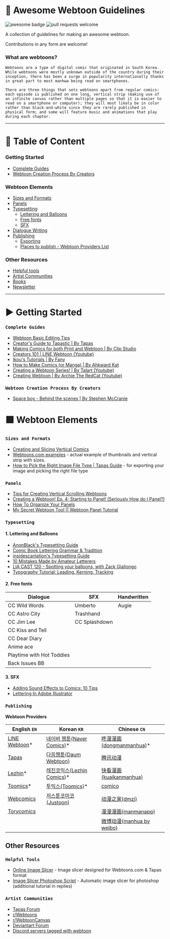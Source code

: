 # 📜 Awesome Webtoon Guidelines  
<span>
<img src="https://cdn.rawgit.com/sindresorhus/awesome/d7305f38d29fed78fa85652e3a63e154dd8e8829/media/badge.svg" alt="awesome badge"/> 
<img src="https://img.shields.io/badge/PRs-welcome-brightgreen.svg?style=flat-square" alt="pull requests welcome"/> 
</span>

A collection of guidelines for making an awesome webtoon. 

Contributions in any form are welcome!

### What are webtoons?
`Webtoons are a type of digital comic that originated in South Korea. While webtoons were mostly unknown outside of the country during their inception, there has been a surge in popularity internationally thanks in great part to most manhwa being read on smartphones.`

`There are three things that sets webtoons apart from regular comics: each episode is published on one long, vertical strip (making use of an infinite canvas rather than multiple pages so that it is easier to read on a smartphone or computer); they will most likely be in color rather than black-and-white since they are rarely published in physical form; and some will feature music and animations that play during each chapter.`

--- 

# 📑 Table of Content
### Getting Started
- [Complete Guides](#complete-guides)
- [Webtoon Creation Process By Creators](#webtoon-creation-process-by-creators)
### Webtoon Elements
- [Sizes and Formats](#sizes-and-formats)
- [Panels](#panels)
- [Typesetting](#typesetting)
  - [Lettering and Balloons](#1-lettering-and-balloons)
  - [Free fonts](#2-free-fonts)
  - [SFX](#3-SFX)
- [Dialogue Writing](#dialogue-writing)
- [Publishing](#publishing)
  - [Exporting](#exporting)
  - [Places to publish - Webtoon Providers List](#webtoon-providers)
### Other Resources
- [Helpful tools](#helpful-tools)
- [Artist Communities](#artist-communities)
- [Books](#books)
- [Newsletter](#newsletter)

--- 

# ▶ Getting Started
### `Complete Guides`
- [Webtoon Basic Editing Tips](https://www.webtoons.com/en/tiptoon/lozolz/webtoon-editing-tips/viewer?title_no=1268&episode_no=24)
- [Creator's Guide to Tapastic | By Tapas](https://tapas.io/series/Creator)
- [Making Comics for both Print and Webtoon | By Clip Studio](https://tips.clip-studio.com/en-us/articles/2812)
- [Creators 101 | LINE Webtoon (Youtube)](https://www.youtube.com/watch?v=SXKcdt6COr8&list=PLhk8LovViFgshDuttEuvwNanNuFg4k4ZU&index=2)
- [Ikou's Tutorials | By Fany](https://tapas.io/series/Tutorials)
- [How to Make Comics (or Manga) | By Ahkward Kat](https://www.webtoons.com/en/challenge/how-to-make-comics-or-manga/list?title_no=110181)
- [Creating a Webtoon Series! | By Talart (Youtube)](https://www.youtube.com/watch?v=_2VhYGSqVRA&list=PLbiI3az46e0q5QSqfpTBLe8DtkEWr2GLm)
- [Creating Webtoon | By Archie The RedCat (Youtube)](https://www.youtube.com/watch?v=ciA9CwaMblg&list=PL5zciq5GgqUYFZPnLm0OibmPFp0cqPvj7)

### `Webtoon Creation Process By Creators`
- [Space boy - Behind the scenes | By Stephen McCranie](https://www.webtoons.com/en/sf/space-boy/qa-2/viewer?title_no=400&episode_no=45&webtoonType=WEBTOON)


# 🟩 Webtoon Elements
### `Sizes and Formats`
- [Creating and Slicing Vertical Comics](https://tapas.io/episode/153301)
- [Webtoons.com examples](https://www.webtoons.com/en/challenge/webtoon-format/list?title_no=109936&page=1) - actual example of thumbnails and vertical strip with sizes.
- [How to Pick the Right Image File Type | Tapas Guide](https://tapas.io/episode/188280) - for exporting your image and picking the right file type

### `Panels`
- [Tips for Creating Vertical Scrolling Webtoons](https://www.clipstudio.net/how-to-draw/archives/157055)
- [Creating a Webtoon! Ep. 4: Starting to Panel! (Seriously How do I Panel?)](https://www.youtube.com/watch?v=xEgNtMDlxjg)
- [How To Organize Your Panels](https://trevinoart.com/p3-webtoon-how-to-organize-your-panels/)
- [My Secret Webtoon Tool || Webtoon Panel Tutorial](https://www.s-morishitastudio.com/my-secret-webtoon-tool-webtoon-panel-tutorial/)

### `Typesetting`
#### 1. Lettering and Balloons
  - [AnonBlack's Typesetting Guide](http://mangafox.today/anonblacks-typesetting-guide-webtoon-chapter-203#1)
  - [Comic Book Lettering Grammar & Tradition](https://blambot.com/pages/comic-book-grammar-tradition)
  - [insidescanlation's Typesetting Guide](https://www.insidescanlation.com/etc/how-to-edit-manga-with-photoshop/rawr/editguide/2.html)
  - [10 Mistakes Made by Amateur Letterers](http://beyondthebunker.com/uncategorized/10-mistakes-made-by-amateur-letterers/)
  - [LIA CAST 120 - Spotting your balloons, with Zack Giallongo](http://www.leanintoart.com/blog/2015/1/16/lia-cast-120-spotting-your-balloons-with-zack-giallongo)
  - [Typography Tutorial: Leading, Kerning, Tracking](https://www.bigstockphoto.com/blog/uncategorized/typography-tutorial-leading-kerning-tracking/)

#### 2. Free fonts
| Dialogue  | SFX | Handwritten |
| ----- | ----- | ----- | 
| CC Wild Words | Umberto | Augie |
| CC Astro City | Trashhand | 
| CC Jim Lee | CC Splashdown |
| CC Kiss and Tell |
| CC Dear Diary |
| Anime ace |
| Playtime with Hot Toddies |
| Back Issues BB |

  
#### 3. SFX
  - [Adding Sound Effects to Comics: 10 Tips](https://www.youtube.com/watch?v=tCVwFexvCT0)
  - [Lettering In Adobe Illustrator](http://clintflickerlettering.blogspot.com/2010/11/lettering-in-adobe-illustrator-six.html?m=1)

### `Publishing`
**Webtoon Providers**

| English `EN` | Korean `KR` | Chinese `CN` |
| ----- | ----- | ----- | 
| [LINE Webtoon](https://www.webtoons.com/en/)* | [네이버 웹툰(Naver Comics)](https://comic.naver.com/)* | [咚漫漫画(dongmanmanhua)](https://www.dongmanmanhua.cn/)* |
| [Tapas](https://https://tapas.io/) | [다음웹툰(Daum Webtoon)](http://webtoon.daum.net/) | [腾讯动漫](https://ac.qq.com/) |
| [Lezhin](https://www.lezhin.com/en)* | [레진코믹스(Lezhin Comics)](https://www.lezhin.com/ko)* | [快看漫画(kuaikanmanhua)](https://www.kuaikanmanhua.com/) |
| [Toomics](https://toomics.com/en/)* | [투믹스(Toomics)](https://www.toomics.com/)* | [comico](http://www.comico.com.tw/) |
| [Webcomics](http://www.webcomicsapp.com/) | [저스툰코미코(Justoon)](https://www.justoon.co.kr/) | [动漫之家(dmzj)](https://www.dmzj.com/index.html) |
| [Torycomics](https://www.torycomics.com/) | | [漫漫漫画(manmanapp)](https://www.manmanapp.com/)|
| | | [微博动漫(manhua by weibo)](http://manhua.weibo.com/)

## Other Resources

### `Helpful Tools`
* [Online Image Slicer](https://knicknic.github.io/croppy/) - Image slicer designed for Webtoons.com & Tapas format
* [Image Slicer Photoshop Script](https://twitter.com/mongrelmarie/status/1058234597563985920?lang=en) - Automatic image slicer for photoshop (additional tutorial in replies)

### `Artist Communities`
- [Tapas Forum](https://forums.tapas.io/)
- [r/Webtoons](http://reddit.com/r/webtoons)
- [r/WebtoonCanvas](https://www.reddit.com/r/WebtoonCanvas/)
- [Deviantart Forum](https://forum.deviantart.com/)
- [Discord servers tagged with webtoon](https://disboard.org/servers/tag/webtoon)
